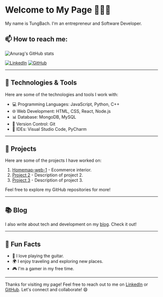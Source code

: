 # Welcome to My Page 👋👋👋

My name is TungBach. I'm an entrepreneur and Software Developer.

## 📫 How to reach me:
![Anurag's GitHub stats](https://github-readme-stats.vercel.app/api?username=tuzgbach&show_icons=true&theme=radical)


[![LinkedIn](https://i.stack.imgur.com/gVE0j.png)](https://www.linkedin.com/in/tuzg-bach-3a0b041aa/)
[![GitHub](https://i.stack.imgur.com/tskMh.png)](https://github.com/tuzgbach)

---

## 🔧 Technologies & Tools

Here are some of the technologies and tools I work with:

- 💻 Programming Languages: JavaScript, Python, C++
- 🌐 Web Development: HTML, CSS, React, Node.js
- 📊 Database: MongoDB, MySQL
- 🚀 Version Control: Git
- 🌟 IDEs: Visual Studio Code, PyCharm

---

## 📂 Projects

Here are some of the projects I have worked on:

1. [Homemap-web-1](https://github.com/tuzgbach/homemap-web-1) - Ecommerce interior.
2. [Project 2](link_to_project_2) - Description of project 2.
3. [Project 3](link_to_project_3) - Description of project 3.

Feel free to explore my GitHub repositories for more!

---

## 📚 Blog

I also write about tech and development on my [blog](link_to_blog). Check it out!

---

## 🌟 Fun Facts

- 🎵 I love playing the guitar.
- 🌍 I enjoy traveling and exploring new places.
- 🎮 I'm a gamer in my free time.

---

Thanks for visiting my page! Feel free to reach out to me on [LinkedIn](https://www.linkedin.com/in/tuzg-bach-3a0b041aa/) or [GitHub](https://github.com/tuzgbach). Let's connect and collaborate! 😄
